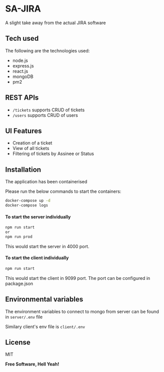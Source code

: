 # SA-JIRA
 A slight take away from the actual JIRA software

## Tech used

The following are the technologies used:

- node.js 
- express.js
- react.js
- mongoDB
- pm2


## REST APIs

- ```/tickets``` supports CRUD of tickets
- ```/users``` supports CRUD of users

## UI Features
- Creation of a ticket
- View of all tickets
- Filtering of tickets by Assinee or Status

## Installation

The application has been containerised

Please run the below commands to start the containers:

```sh
docker-compose up -d
docker-compose logs
```

#### To start the server individually

```sh
npm run start
or
npm run prod
```
This would start the server in 4000 port.

#### To start the client individually


```sh
npm run start
```
This would start the client in 9099 port. The port can be configured in package.json
## Environmental variables
The environment variables to connect to mongo from server can be found in 
```server/.env``` file

Similary client's env file is ```client/.env```



## License

MIT

**Free Software, Hell Yeah!**


